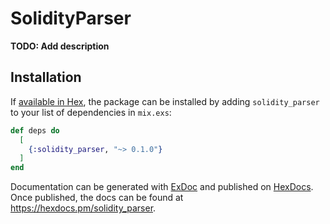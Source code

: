 # SolidityParser

**TODO: Add description**

## Installation

If [available in Hex](https://hex.pm/docs/publish), the package can be installed
by adding `solidity_parser` to your list of dependencies in `mix.exs`:

```elixir
def deps do
  [
    {:solidity_parser, "~> 0.1.0"}
  ]
end
```

Documentation can be generated with [ExDoc](https://github.com/elixir-lang/ex_doc)
and published on [HexDocs](https://hexdocs.pm). Once published, the docs can
be found at <https://hexdocs.pm/solidity_parser>.

